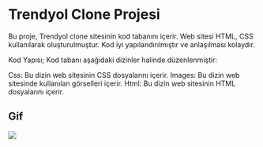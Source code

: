# Trendyol Clone Projesi

Bu proje, Trendyol clone sitesinin kod tabanını içerir. 
Web sitesi HTML, CSS kullanılarak oluşturulmuştur. Kod iyi yapılandırılmıştır ve anlaşılması kolaydır.

Kod Yapısı;
Kod tabanı aşağıdaki dizinler halinde düzenlenmiştir:

Css: Bu dizin web sitesinin CSS dosyalarını içerir. 
Images: Bu dizin web sitesinde kullanılan görselleri içerir. 
Html: Bu dizin web sitesinin HTML dosyalarını içerir.

## Gif

<img src="trendyol.gif" />